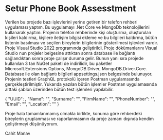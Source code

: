 # Setur Phone Book Assesstment 

  Verilen bu projede bazı işlevlerini yerine getiren bir telefon rehberi uygulaması yaptım. Bu uygulamayı .Net Core ve MongoDb teknolojilerini kullanarak yaptım. Projenin telefon rehberinde kişi oluşturma, oluşturulan kişileri kaldırma, kişilere iletişim bilgisi ekleme ve bu bilgileri kaldırma, bütün listenin basılması ve seçilen bireylerin bilgilerinin gösterilmesi işlevleri vardır. 
  Proje Visual Studio 2022 programında geliştirildi. Proje dökümanlarını Visual Studio nun projeler belgesine attıktan sonra database ile bağlantı sağlandıktan sonra proje çalışır duruma gelir. Bunun yanı sıra projede kullanılan 3 tan NuGet paketi de indirilidir, bu paketler Microsoft.Extensions.Options, MongoDB.Driver, MongoDB.Driver.Core. Database ile olan bağlantı bilgileri appsettings.json belgesinde bulunuyor.
  Projenin testleri GraphQL protokolü içeren Postman uygulamasında gerçekleştirilmiştir. Yukarıda yazılan bütün işlemler Postman uygulamasında alttaki şablon üzerinden bütün test işlemleri yapılabilir.
  
  {
    "UUID": ,
    "Name": "",
    "Surname": "",
    "FirmName": "",
    "PhoneNumber": "",
    "Email": "",
    "Location": ""
  }
  
  Proje hala tamamlanmamış olmakla birlikte, konuma göre rehberdeki bireylerin gruplanması ve raporlanmasının da proje zamanı dışında kendim geliştirmeyi düşünüyorum.
  
  Cahit Manav
